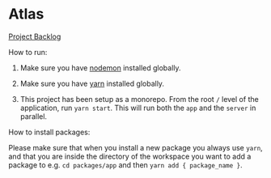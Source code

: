 # Atlas

[Project Backlog](https://www.notion.so/prabu/3b3a75c1c34244b698b09cc06e3a071c?v=7b0d78ed4fda4a45938dae61fee6f1ab)

How to run:

1. Make sure you have [nodemon](https://www.npmjs.com/package/nodemon) installed globally.

2. Make sure you have [yarn](https://www.npmjs.com/package/yarn) installed globally.

3. This project has been setup as a monorepo. From the root `/` level of the application, run `yarn start`. This will run both the `app` and the `server` in parallel.

How to install packages:

Please make sure that when you install a new package you always use `yarn`, and that you are inside the directory of the workspace you want to add a package to e.g. `cd packages/app` and then `yarn add { package_name }`.